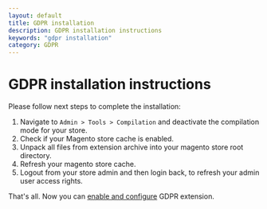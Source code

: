 ```yaml
---
layout: default
title: GDPR installation
description: GDPR installation instructions
keywords: "gdpr installation"
category: GDPR
---
```


# GDPR installation instructions

Please follow next steps to complete the installation:

1. Navigate to `Admin > Tools > Compilation` and deactivate the compilation
    mode for your store.
2. Check if your Magento store cache is enabled.
3. Unpack all files from extension archive into your magento store root directory.
4. Refresh your magento store cache.
5. Logout from your store admin and then login back, to refresh your admin user
    access rights.

That's all. Now you can [enable and configure](/m1/extensions/gdpr/configuration/) GDPR extension.
